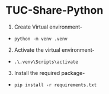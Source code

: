 # TUC-Share-Python

1. Create Virtual environment-

- `python -m venv .venv`

2. Activate the virtual environment- 

- `.\.venv\Scripts\activate`

3. Install the required package-

- `pip install -r requirements.txt`


